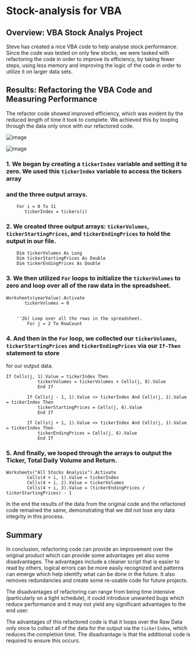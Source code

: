 # Stock-analysis for VBA

## Overview: VBA Stock Analys Project

Steve has created a nice VBA code to help analyse stock performance. Since the code was tested on only few stocks, we were tasked with
refactoring the code in order to improve its efficiency, by taking fewer steps, using less memory and improving the logic of the code
in order to utilize it on larger data sets. 

## Results: Refactoring the VBA Code and Measuring Performance

The refactor code showed improved efficiency, which was evident by the reduced length of time it took to complete. We achieved this 
by looping through the data only once with our refactored code.

![image](https://user-images.githubusercontent.com/84824391/123370445-5d514900-d545-11eb-9423-7760ef3fbb2e.png)

![image](https://user-images.githubusercontent.com/84824391/123370465-64785700-d545-11eb-8582-12871e119715.png)


### 1. We began by creating a `tickerIndex` variable and setting it to zero. We used this `tickerIndex` variable to access the tickers array
### and the three output arrays.

```
    For i = 0 To 11
       tickerIndex = tickers(i)
```

### 2. We created three output arrays: `tickerVolumes`, `tickerStartingPrices`, and `tickerEndingPrices` to hold the output in our file. 

```
    Dim tickerVolumes As Long
    Dim tickerStartingPrices As Double
    Dim tickerEndingPrices As Double
```

### 3. We then utilized `For` loops to initialize the `tickerVolumes` to zero and loop over all of the raw data in the spreadsheet.

```
Worksheets(yearValue).Activate
       tickerVolumes = 0
           
        
    ''2b) Loop over all the rows in the spreadsheet.
        For j = 2 To RowCount
```

### 4. And then in the `For` loop, we collected our `tickerVolumes`, `tickerStartingPrices` and `tickerEndingPrices` via our `If-Then` statement to store 
for our output data. 

```
If Cells(j, 1).Value = tickerIndex Then
            tickerVolumes = tickerVolumes + Cells(j, 8).Value
            End If
                      
        If Cells(j - 1, 1).Value <> tickerIndex And Cells(j, 1).Value = tickerIndex Then
            tickerStartingPrices = Cells(j, 6).Value
            End If
         
        If Cells(j + 1, 1).Value <> tickerIndex And Cells(j, 1).Value = tickerIndex Then
            tickerEndingPrices = Cells(j, 6).Value
            End If
```

### 5. And finally, we looped through the arrays to output the Ticker, Total Daily Volume and Return.

```
Worksheets("All Stocks Analysis").Activate
        Cells(4 + i, 1).Value = tickerIndex
        Cells(4 + i, 2).Value = tickerVolumes
        Cells(4 + i, 3).Value = (tickerEndingPrices / tickerStartingPrices) - 1
```

In the end the results of the data from the original code and the refactored code remained the same, demonstrating that we did not lose any 
data integrity in this process. 

## Summary

In conclusion, refactoring code can provide an improvement over the original product which can provide some advantages yet also some
disadvantages. The advantages include a cleaner script that is easier to read by others, logical errors can be more easily recognized and patterns
can emerge which help identify what can be done in the future. It also removes redundancies and create some re-usable code for future projects. 

The disadvantages of refactoring can range from being time intensive (particularly on a tight schedule), it could introduce unwanted bugs which
reduce performance and it may not yield any significant advantages to the end user. 

The advantages of this refactored code is that it loops over the Raw Data only once to collect all of the data for the output via the 
`tickerIndex`, which reduces the completion time. The disadvantage is that the additional code is required to ensure this occurs.  

###

